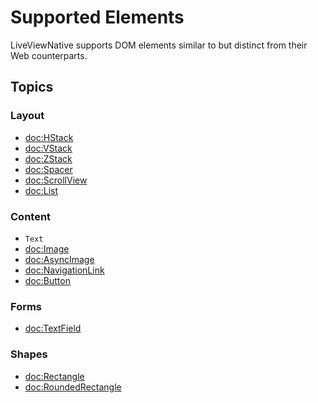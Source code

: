 # Supported Elements

LiveViewNative supports DOM elements similar to but distinct from their Web counterparts.

## Topics

### Layout

- <doc:HStack>
- <doc:VStack>
- <doc:ZStack>
- <doc:Spacer>
- <doc:ScrollView>
- <doc:List>

### Content

- ``Text``
- <doc:Image>
- <doc:AsyncImage>
- <doc:NavigationLink>
- <doc:Button>

### Forms

- <doc:TextField>

### Shapes

- <doc:Rectangle>
- <doc:RoundedRectangle>
